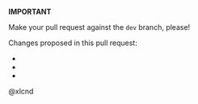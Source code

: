 **IMPORTANT**

Make your pull request against the ``dev`` branch, please!



Changes proposed in this pull request:

-

-

-


@xlcnd
